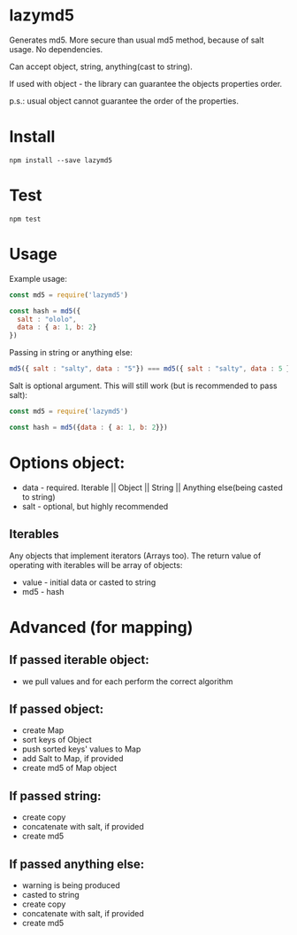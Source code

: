 # lazymd5
Generates md5. More secure than usual md5 method, because of salt usage. No dependencies.

Can accept object, string, anything(cast to string).

If used with object - the library can guarantee the objects properties order.

p.s.: usual object cannot guarantee the order of the properties.


# Install
```
npm install --save lazymd5
```

# Test
```
npm test
```

# Usage
Example usage:
``` javascript
const md5 = require('lazymd5')

const hash = md5({
  salt : "ololo",
  data : { a: 1, b: 2}
})
```


Passing in string or anything else:
``` javascript
md5({ salt : "salty", data : "5"}) === md5({ salt : "salty", data : 5 }) // true
```


Salt is optional argument. This will still work (but is recommended to pass salt):
``` javascript
const md5 = require('lazymd5')

const hash = md5({data : { a: 1, b: 2}})
```

# Options object:
- data - required. Iterable || Object || String || Anything else(being casted to string)
- salt - optional, but highly recommended

## Iterables
Any objects that implement iterators (Arrays too). The return value of operating with iterables will be array of objects:
- value - initial data or casted to string
- md5 - hash

# Advanced (for mapping)
## If passed iterable object:
- we pull values and for each perform the correct algorithm

## If passed object:
- create Map
- sort keys of Object
- push sorted keys' values to Map
- add Salt to Map, if provided
- create md5 of Map object

## If passed string:
- create copy
- concatenate with salt, if provided
- create md5

## If passed anything else:
- warning is being produced
- casted to string
- create copy
- concatenate with salt, if provided
- create md5

